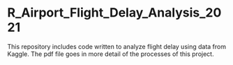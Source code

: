 # R_Airport_Flight_Delay_Analysis_2021

This repository includes code written to analyze flight delay using data from Kaggle. The pdf file goes in more detail of the processes of this project.
